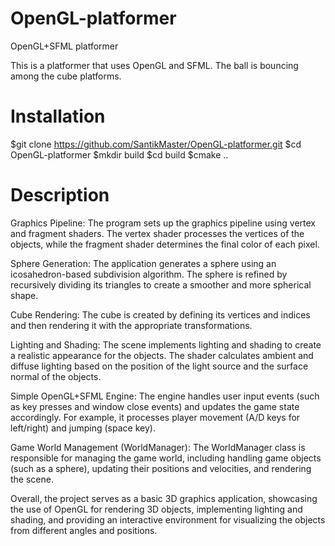 # OpenGL-platformer 
OpenGL+SFML platformer

This is a platformer that uses OpenGL and SFML. The ball is bouncing among the cube platforms.

# Installation 

$git clone https://github.com/SantikMaster/OpenGL-platformer.git
$cd OpenGL-platformer
$mkdir build
$cd build
$cmake ..

# Description

Graphics Pipeline: The program sets up the graphics pipeline using vertex and fragment shaders. The vertex shader processes the vertices of the objects, while the fragment shader determines the final color of each pixel.

Sphere Generation: The application generates a sphere using an icosahedron-based subdivision algorithm. The sphere is refined by recursively dividing its triangles to create a smoother and more spherical shape.

Cube Rendering: The cube is created by defining its vertices and indices and then rendering it with the appropriate transformations.

Lighting and Shading: The scene implements lighting and shading to create a realistic appearance for the objects. The shader calculates ambient and diffuse lighting based on the position of the light source and the surface normal of the objects.

Simple OpenGL+SFML Engine:  The engine handles user input events (such as key presses and window close events) and updates the game state accordingly. For example, it processes player movement (A/D keys for left/right) and jumping (space key).

Game World Management (WorldManager): The WorldManager class is responsible for managing the game world, including handling game objects (such as a sphere), updating their positions and velocities, and rendering the scene.

Overall, the project serves as a basic 3D graphics application, showcasing the use of OpenGL for rendering 3D objects, implementing lighting and shading, and providing an interactive environment for visualizing the objects from different angles and positions. 
